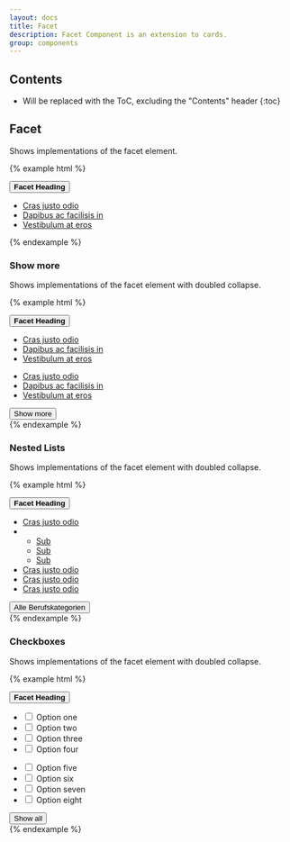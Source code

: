 ```yaml
---
layout: docs
title: Facet
description: Facet Component is an extension to cards.
group: components
---
```


## Contents

* Will be replaced with the ToC, excluding the "Contents" header
{:toc}

## Facet
Shows implementations of the facet element.

{% example html %}
<section class="facet">
  <div class="facet-header">
    <button class="btn btn-link facet-toggle" data-toggle="collapse" href="#facetDefaultExample" aria-expanded="false" aria-controls="collapseExample">
      <strong class="facet-title">Facet Heading</strong>
    </button>
  </div>
  <div class="facet-body collapse" id="facetDefaultExample">
    <ul class="facet-group">
      <li class="facet-group-item">
        <a href="#" class="facet-group-link">Cras justo odio</a>
      </li>
      <li class="facet-group-item">
        <a href="#" class="facet-group-link">Dapibus ac facilisis in</a>
      </li>
      <li class="facet-group-item">
        <a href="#" class="facet-group-link">Vestibulum at eros</a>
      </li>
    </ul>
  </div>
</section>
{% endexample %}

### Show more
Shows implementations of the facet element with doubled collapse.

{% example html %}
<section class="facet">
  <div class="facet-header">
    <button class="btn btn-link facet-toggle" data-toggle="collapse" href="#facetSubCollapseExample" aria-expanded="true" aria-controls="collapseExample">
      <strong class="facet-title">Facet Heading</strong>
    </button>
  </div>
  <div class="facet-body collapse show" id="facetSubCollapseExample">
    <ul class="facet-group">
      <li class="facet-group-item">
        <a href="#" class="facet-group-link">Cras justo odio</a>
      </li>
      <li class="facet-group-item">
        <a href="#" class="facet-group-link">Dapibus ac facilisis in</a>
      </li>
      <li class="facet-group-item">
        <a href="#" class="facet-group-link">Vestibulum at eros</a>
      </li>
    </ul>
    <div class="collapse" id="facetSubCollapseItem">
      <ul class="facet-group">
        <li class="facet-group-item">
          <a href="#" class="facet-group-link">Cras justo odio</a>
        </li>
        <li class="facet-group-item">
          <a href="#" class="facet-group-link">Dapibus ac facilisis in</a>
        </li>
        <li class="facet-group-item">
          <a href="#" class="facet-group-link">Vestibulum at eros</a>
        </li>
      </ul>
    </div>
    <button class="btn btn-link facet-toggle facet-toggle-more" data-toggle="collapse" href="#facetSubCollapseItem" aria-expanded="false" aria-controls="collapseExample">Show more</button>
  </div>
</section>
{% endexample %}

### Nested Lists
Shows implementations of the facet element with doubled collapse.

{% example html %}
<section class="facet">
  <div class="facet-header">
    <button class="btn btn-link facet-toggle" data-toggle="collapse" href="#facetDeppLists" aria-expanded="true" aria-controls="collapseExample">
      <strong class="facet-title">Facet Heading</strong>
    </button>
  </div>
  <div class="facet-body collapse show" id="facetDeppLists">
    <ul class="facet-group">
      <li class="facet-group-item">
        <a href="#" class="facet-group-link">Cras justo odio</a>
      </li>
      <li class="facet-group-item">
        <ul class="facet-group">
          <li class="facet-group-item">
            <a href="#" class="facet-group-link">Sub</a>
          </li>
          <li class="facet-group-item">
            <a href="#" class="facet-group-link">Sub</a>
          </li>
          <li class="facet-group-item">
            <a href="#" class="facet-group-link">Sub</a>
          </li>
        </ul>
      </li>
      <li class="facet-group-item">
        <a href="#" class="facet-group-link">Cras justo odio</a>
      </li>
      <li class="facet-group-item">
        <a href="#" class="facet-group-link">Cras justo odio</a>
      </li>
      <li class="facet-group-item">
        <a href="#" class="facet-group-link">Cras justo odio</a>
      </li>
    </ul>
    <button class="btn btn-link facet-toggle facet-toggle-more"><span class="icon-arrow-left"></span> Alle Berufskategorien</button>
  </div>
</section>
{% endexample %}

### Checkboxes
Shows implementations of the facet element with doubled collapse.

{% example html %}
<section class="facet">
  <div class="facet-header">
    <button class="btn btn-link facet-toggle" data-toggle="collapse" href="#facetDeppLists" aria-expanded="true" aria-controls="collapseExample">
      <strong class="facet-title">Facet Heading</strong>
    </button>
  </div>
  <div class="facet-body collapse show" id="facetDeppLists">
    <ul class="facet-group">
      <li class="facet-group-item">
        <label class="form-check-label">
          <input class="form-check-input" type="checkbox" value="">
          Option one
        </label>
      </li>
      <li class="facet-group-item">
        <label class="form-check-label">
          <input class="form-check-input" type="checkbox" value="">
          Option two
        </label>
      </li>
      <li class="facet-group-item">
        <label class="form-check-label">
          <input class="form-check-input" type="checkbox" value="">
          Option three
        </label>
      </li>
      <li class="facet-group-item">
        <label class="form-check-label">
          <input class="form-check-input" type="checkbox" value="">
          Option four
        </label>
      </li>
    </ul>
    <div class="collapse" id="facetChecksCollapseItem">
      <ul class="facet-group">
        <li class="facet-group-item">
          <label class="form-check-label">
            <input class="form-check-input" type="checkbox" value="">
            Option five
          </label>
        </li>
        <li class="facet-group-item">
          <label class="form-check-label">
            <input class="form-check-input" type="checkbox" value="">
            Option six
          </label>
        </li>
        <li class="facet-group-item">
          <label class="form-check-label">
            <input class="form-check-input" type="checkbox" value="">
            Option seven
          </label>
        </li>
        <li class="facet-group-item">
          <label class="form-check-label">
            <input class="form-check-input" type="checkbox" value="">
            Option eight
          </label>
        </li>
      </ul>
    </div>
    <button class="btn btn-link facet-toggle facet-toggle-more" data-toggle="collapse" href="#facetChecksCollapseItem" aria-expanded="false" aria-controls="collapseExample">Show all</button>
  </div>
</section>
{% endexample %}